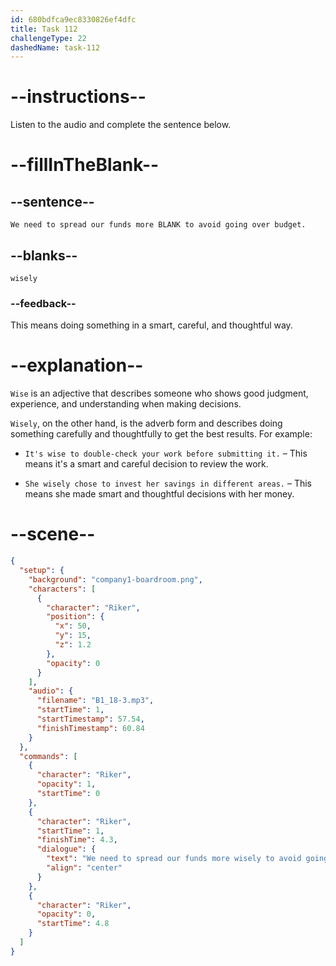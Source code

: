 ```yaml
---
id: 680bdfca9ec8330826ef4dfc
title: Task 112
challengeType: 22
dashedName: task-112
---
```


<!-- (Audio) Riker: We need to spread our funds more wisely to avoid going over budget. -->

# --instructions--

Listen to the audio and complete the sentence below.

# --fillInTheBlank--

## --sentence--

`We need to spread our funds more BLANK to avoid going over budget.`

## --blanks--

`wisely`

### --feedback--

This means doing something in a smart, careful, and thoughtful way.

# --explanation--

`Wise` is an adjective that describes someone who shows good judgment, experience, and understanding when making decisions.

`Wisely`, on the other hand, is the adverb form and describes doing something carefully and thoughtfully to get the best results. For example:

- `It's wise to double-check your work before submitting it.` – This means it's a smart and careful decision to review the work.

- `She wisely chose to invest her savings in different areas.` – This means she made smart and thoughtful decisions with her money.

# --scene--

```json
{
  "setup": {
    "background": "company1-boardroom.png",
    "characters": [
      {
        "character": "Riker",
        "position": {
          "x": 50,
          "y": 15,
          "z": 1.2
        },
        "opacity": 0
      }
    ],
    "audio": {
      "filename": "B1_18-3.mp3",
      "startTime": 1,
      "startTimestamp": 57.54,
      "finishTimestamp": 60.84
    }
  },
  "commands": [
    {
      "character": "Riker",
      "opacity": 1,
      "startTime": 0
    },
    {
      "character": "Riker",
      "startTime": 1,
      "finishTime": 4.3,
      "dialogue": {
        "text": "We need to spread our funds more wisely to avoid going over budget.",
        "align": "center"
      }
    },
    {
      "character": "Riker",
      "opacity": 0,
      "startTime": 4.8
    }
  ]
}
```
